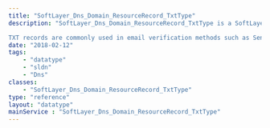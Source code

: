 ```yaml
---
title: "SoftLayer_Dns_Domain_ResourceRecord_TxtType"
description: "SoftLayer_Dns_Domain_ResourceRecord_TxtType is a SoftLayer_Dns_Domain_ResourceRecord object whose ''type'' property is set to 'txt' and defines a DNS TXT record on a SoftLayer hosted domain. A TXT record provides a text description for a host. For instance, if defining the TXT record 'My test host' for 'host.example.org'. then the ''host'' property equals 'host' and the ''data'' property equals 'My test host'. 

TXT records are commonly used in email verification methods such as Sender Policy Framework. "
date: "2018-02-12"
tags:
    - "datatype"
    - "sldn"
    - "Dns"
classes:
    - "SoftLayer_Dns_Domain_ResourceRecord_TxtType"
type: "reference"
layout: "datatype"
mainService : "SoftLayer_Dns_Domain_ResourceRecord_TxtType"
---
```

